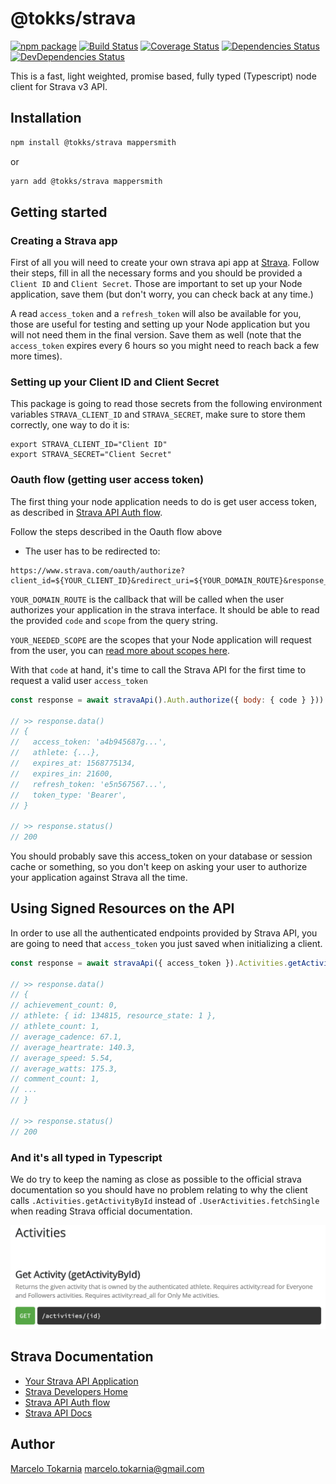 # @tokks/strava

[![npm package][npm-image]][npm-url]
[![Build Status][circle-image]][circle-url]
[![Coverage Status][coveralls-image]][coveralls-url]
[![Dependencies Status][david-image]][david-url]
[![DevDependencies Status][dev-david-image]][dev-david-url]

This is a fast, light weighted, promise based, fully typed (Typescript) node client for Strava v3 API.

## Installation

```bash
npm install @tokks/strava mappersmith
```

or

```bash
yarn add @tokks/strava mappersmith
```

## Getting started

### Creating a Strava app

First of all you will need to create your own strava api app at [Strava](https://www.strava.com/settings/api). Follow their steps, fill in all the necessary forms and you should be provided a `Client ID` and `Client Secret`. Those are important to set up your Node application, save them (but don't worry, you can check back at any time.)

A read `access_token` and a `refresh_token` will also be available for you, those are useful for testing and setting up your Node application but you will not need them in the final version. Save them as well (note that the `access_token` expires every 6 hours so you might need to reach back a few more times).

### Setting up your Client ID and Client Secret

This package is going to read those secrets from the following environment variables `STRAVA_CLIENT_ID` and `STRAVA_SECRET`, make sure to store them correctly, one way to do it is:

```
export STRAVA_CLIENT_ID="Client ID"
export STRAVA_SECRET="Client Secret"
```

### Oauth flow (getting user access token)

The first thing your node application needs to do is get user access token, as described in [Strava API Auth flow](https://developers.strava.com/docs/authentication/).

Follow the steps described in the Oauth flow above

- The user has to be redirected to:

```
https://www.strava.com/oauth/authorize?client_id=${YOUR_CLIENT_ID}&redirect_uri=${YOUR_DOMAIN_ROUTE}&response_type=code&scope=${YOUR_NEEDED_SCOPE}
```

`YOUR_DOMAIN_ROUTE` is the callback that will be called when the user authorizes your application in the strava interface. It should be able to read the provided `code` and `scope` from the query string.

`YOUR_NEEDED_SCOPE` are the scopes that your Node application will request from the user, you can [read more about scopes here](https://developers.strava.com/docs/authentication/#details-about-requesting-access).

With that `code` at hand, it's time to call the Strava API for the first time to request a valid user `access_token`

```js
const response = await stravaApi().Auth.authorize({ body: { code } }))

// >> response.data()
// {
//   access_token: 'a4b945687g...',
//   athlete: {...},
//   expires_at: 1568775134,
//   expires_in: 21600,
//   refresh_token: 'e5n567567...',
//   token_type: 'Bearer',
// }

// >> response.status()
// 200
```

You should probably save this access_token on your database or session cache or something, so you don't keep on asking your user to authorize your application against Strava all the time.

## Using Signed Resources on the API

In order to use all the authenticated endpoints provided by Strava API, you are going to need that `access_token` you just saved when initializing a client.

```js
const response = await stravaApi({ access_token }).Activities.getActivityById({ id })

// >> response.data()
// {
// achievement_count: 0,
// athlete: { id: 134815, resource_state: 1 },
// athlete_count: 1,
// average_cadence: 67.1,
// average_heartrate: 140.3,
// average_speed: 5.54,
// average_watts: 175.3,
// comment_count: 1,
// ...
// }

// >> response.status()
// 200
```

### And it's all typed in Typescript

We do try to keep the naming as close as possible to the official strava documentation so you should have no problem relating to why the client calls `.Activities.getActivityById` instead of `.UserActivities.fetchSingle` when reading Strava official documentation.

![Strava Official Docs](./docs/assets/stravaActivitiesDocs.png)

## Strava Documentation

- [Your Strava API Application](https://www.strava.com/settings/api)
- [Strava Developers Home](http://www.strava.com/developers)
- [Strava API Auth flow](https://developers.strava.com/docs/authentication/)
- [Strava API Docs](https://developers.strava.com/docs/reference/)

## Author

[Marcelo Tokarnia](https://marcelo.tokks.tech) <marcelo.tokarnia@gmail.com>

[npm-image]: https://img.shields.io/npm/v/@tokks/strava.svg
[npm-url]: http://npmjs.org/package/@tokks/strava
[circle-image]: https://img.shields.io/circleci/build/github/marcelotokarnia/strava-maps/master?style=plastic&token=28616685180a7b8823786c1e00e0f2fae8ee4172
[circle-url]: https://circleci.com/gh/marcelotokarnia/strava-maps
[david-image]: https://david-dm.org/marcelotokarnia/strava-maps/status.svg?path=packages/strava
[david-url]: https://david-dm.org/marcelotokarnia/strava-maps?path=packages/strava
[dev-david-image]: https://david-dm.org/marcelotokarnia/strava-maps/dev-status.svg?path=packages/strava
[dev-david-url]: https://david-dm.org/marcelotokarnia/strava-maps?path=packages/strava&type=dev
[coveralls-image]: https://coveralls.io/repos/github/marcelotokarnia/strava-maps/badge.svg?branch=master
[coveralls-url]: https://coveralls.io/github/marcelotokarnia/strava-maps?branch=master
